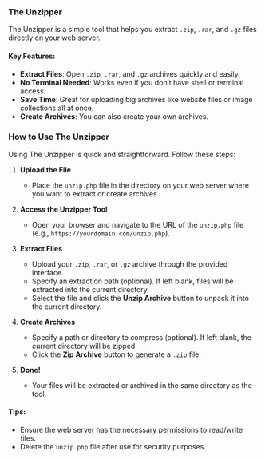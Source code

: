### The Unzipper  

The Unzipper is a simple tool that helps you extract `.zip`, `.rar`, and `.gz` files directly on your web server.  

#### Key Features:  
- **Extract Files**: Open `.zip`, `.rar`, and `.gz` archives quickly and easily.  
- **No Terminal Needed**: Works even if you don’t have shell or terminal access.  
- **Save Time**: Great for uploading big archives like website files or image collections all at once.  
- **Create Archives**: You can also create your own archives.

### How to Use The Unzipper  

Using The Unzipper is quick and straightforward. Follow these steps:  

1. **Upload the File**  
   - Place the `unzip.php` file in the directory on your web server where you want to extract or create archives.  

2. **Access the Unzipper Tool**  
   - Open your browser and navigate to the URL of the `unzip.php` file (e.g., `https://yourdomain.com/unzip.php`).  

3. **Extract Files**  
   - Upload your `.zip`, `.rar`, or `.gz` archive through the provided interface.
   - Specify an extraction path (optional). If left blank, files will be extracted into the current directory.
   - Select the file and click the **Unzip Archive** button to unpack it into the current directory.  

4. **Create Archives** 
   - Specify a path or directory to compress (optional). If left blank, the current directory will be zipped.  
   - Click the **Zip Archive** button to generate a `.zip` file.  

5. **Done!**  
   - Your files will be extracted or archived in the same directory as the tool.  

#### Tips:  
- Ensure the web server has the necessary permissions to read/write files.  
- Delete the `unzip.php` file after use for security purposes. 
